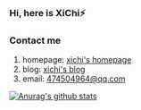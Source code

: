 ### Hi, here is XiChi⚡
### Contact me
1. homepage: [xichi's homepage](http://xichi.xyz/homepage/#/home)
2. blog: [xichi's blog](https://blog.xichi.xyz/)
3. email: 474504964@qq.com

[![Anurag's github stats](https://github-readme-stats.vercel.app/api?username=1999-XiChi)](https://github.com/1999-XiChi/github-readme-stats)
